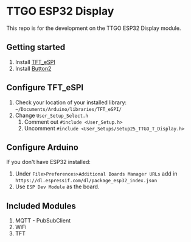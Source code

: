 # TTGO ESP32 Display

This repo is for the development on the TTGO ESP32 Display module.

## Getting started
1. Install [TFT_eSPI](https://github.com/Bodmer/TFT_eSPI)
2. Install [Button2](https://github.com/LennartHennigs/Button2)

## Configure TFT_eSPI
1. Check your location of your installed library: `~/Documents/Arduino/libraries/TFT_eSPI/`
2. Change `User_Setup_Select.h`
   1. Comment out `#include <User_Setup.h>`
   2. Uncomment `#include <User_Setups/Setup25_TTGO_T_Display.h>`

## Configure Arduino
If you don't have ESP32 installed:
1. Under `File>Preferences>Additional Boards Manager URLs` add in `https://dl.espressif.com/dl/package_esp32_index.json`
2. Use `ESP Dev Module` as the board.

## Included Modules
1. MQTT - PubSubClient
2. WiFi
3. TFT